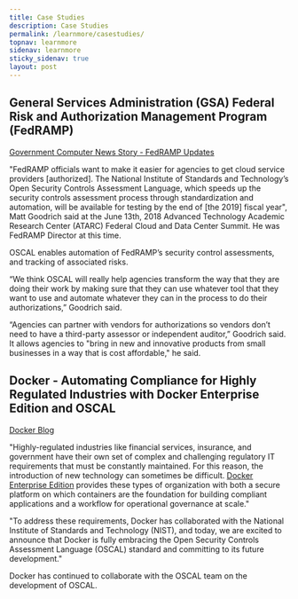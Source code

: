 ```yaml
---
title: Case Studies
description: Case Studies
permalink: /learnmore/casestudies/
topnav: learnmore
sidenav: learnmore
sticky_sidenav: true
layout: post
---
```


## General Services Administration (GSA) Federal Risk and Authorization Management Program (FedRAMP)

[Government Computer News Story - FedRAMP Updates](https://gcn.com/articles/2018/06/14/fedramp-updates.aspx)

"FedRAMP officials want to make it easier for agencies to get cloud service providers [authorized]. The National Institute of Standards and Technology’s Open Security Controls Assessment Language, which speeds up the security controls assessment process through standardization and automation, will be available for testing by the end of [the 2019] fiscal year", Matt Goodrich said at the June 13th, 2018 Advanced Technology Academic Research Center (ATARC) Federal Cloud and Data Center Summit. He was FedRAMP Director at this time.

OSCAL enables automation of FedRAMP’s security control assessments, and tracking of associated risks.

“We think OSCAL will really help agencies transform the way that they are doing their work by making sure that they can use whatever tool that they want to use and automate whatever they can in the process to do their authorizations,” Goodrich said.

“Agencies can partner with vendors for authorizations so vendors don’t need to have a third-party assessor or independent auditor,” Goodrich said. It allows agencies to "bring in new and innovative products from small businesses in a way that is cost affordable," he said.

## Docker - Automating Compliance for Highly Regulated Industries with Docker Enterprise Edition and OSCAL

[Docker Blog](https://blog.docker.com/2018/05/automating-compliance-docker-ee-oscal/)

"Highly-regulated industries like financial services, insurance, and government have their own set of complex and challenging regulatory IT requirements that must be constantly maintained. For this reason, the introduction of new technology can sometimes be difficult. [Docker Enterprise Edition](https://blog.docker.com/2018/04/announcing-docker-enterprise-edition-2-0/) provides these types of organization with both a secure platform on which containers are the foundation for building compliant applications and a workflow for operational governance at scale."

"To address these requirements, Docker has collaborated with the National Institute of Standards and Technology (NIST), and today, we are excited to announce that Docker is fully embracing the Open Security Controls Assessment Language (OSCAL) standard and committing to its future development."

Docker has continued to collaborate with the OSCAL team on the development of OSCAL.
